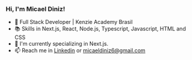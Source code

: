 ### Hi, I'm Micael Diniz!

- 🔭 Full Stack Developer | Kenzie Academy Brasil 
- 📚 Skills in Next.js, React, Node.js, Typescript, Javascript, HTML and CSS 
- 🔎 I'm currently specializing in Next.js.
- 📫 Reach me in <a href="https://www.linkedin.com/in/micael-diniz">Linkedin</a> or micaeldiniz6@gmail.com
</br>
